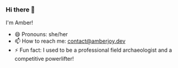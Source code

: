 ### Hi there 👋

I'm Amber!
- 😄 Pronouns: she/her
- 📫 How to reach me: contact@amberjoy.dev
- ⚡ Fun fact: I used to be a professional field archaeologist and a competitive powerlifter!

<!-- - 🌱 I’m currently learning... -->
<!--
**the-amber-joy/the-amber-joy** is a ✨ _special_ ✨ repository because its `README.md` (this file) appears on your GitHub profile.

Here are some ideas to get you started:

- 🔭 I’m currently working on ...
- 🌱 I’m currently learning ...
- 👯 I’m looking to collaborate on ...
- 🤔 I’m looking for help with ...
- 💬 Ask me about ...
- 📫 How to reach me: ...
- 😄 Pronouns: ...
- ⚡ Fun fact: ...
-->
